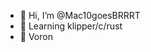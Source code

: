 - 👋 Hi, I’m @Mac10goesBRRRT
- 🌱 Learning klipper/c/rust
- 💞️ Voron

<!---
Mac10goesBRRRT/Mac10goesBRRRT is a ✨ special ✨ repository because its `README.md` (this file) appears on your GitHub profile.
You can click the Preview link to take a look at your changes.
--->
